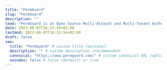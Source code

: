 ```yaml
---
title: "PermGuard"
slug: "PermGuard"
description: ""
lead: "PermGuard is an Open Source Multi-Account and Multi-Tenant Authorization Provider"
date: 2023-08-07T16:33:54+02:00
lastmod: 2023-08-07T16:33:54+02:00
draft: false
seo:
  title: "PermGuard" # custom title (optional)
  description: "" # custom description (recommended)
  canonical: "https://www.permguard.com/" # custom canonical URL (optional)
  noindex: false # false (default) or true
---
```

